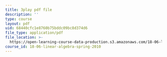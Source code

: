 ```yaml
---
title: 3play pdf file
description: ''
type: course
layout: pdf
uid: 68440cfc1e8760b75bddc09bc8d374d6
file_type: application/pdf
file_location: >-
  https://open-learning-course-data-production.s3.amazonaws.com/18-06-linear-algebra-spring-2010/68440cfc1e8760b75bddc09bc8d374d6_M0Sa8fLOajA.pdf
course_id: 18-06-linear-algebra-spring-2010
---
```

